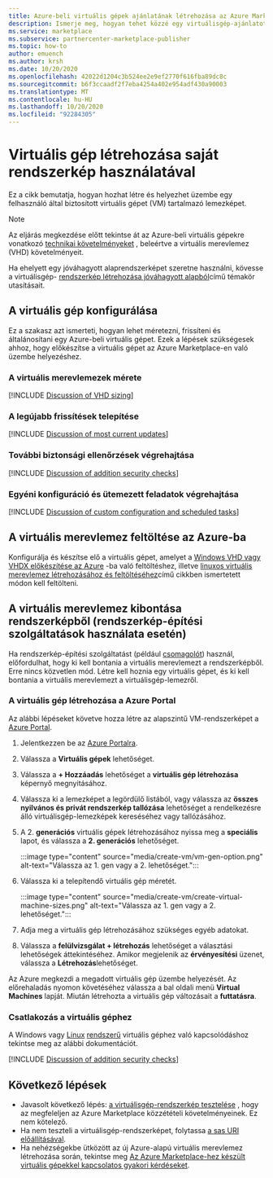 ```yaml
---
title: Azure-beli virtuális gépek ajánlatának létrehozása az Azure Marketplace-en saját rendszerkép használatával
description: Ismerje meg, hogyan tehet közzé egy virtuálisgép-ajánlatot az Azure Marketplace-en saját rendszerkép használatával.
ms.service: marketplace
ms.subservice: partnercenter-marketplace-publisher
ms.topic: how-to
author: emuench
ms.author: krsh
ms.date: 10/20/2020
ms.openlocfilehash: 42022d1204c3b524ee2e9ef2770f616fba89dc8c
ms.sourcegitcommit: b6f3ccaadf2f7eba4254a402e954adf430a90003
ms.translationtype: MT
ms.contentlocale: hu-HU
ms.lasthandoff: 10/20/2020
ms.locfileid: "92284305"
---
```

# <a name="how-to-create-a-virtual-machine-using-your-own-image"></a>Virtuális gép létrehozása saját rendszerkép használatával

Ez a cikk bemutatja, hogyan hozhat létre és helyezhet üzembe egy felhasználó által biztosított virtuális gépet (VM) tartalmazó lemezképet.

> [!NOTE]
> Az eljárás megkezdése előtt tekintse át az Azure-beli virtuális gépekre vonatkozó [technikai követelményeket](marketplace-virtual-machines.md#technical-requirements) , beleértve a virtuális merevlemez (VHD) követelményeit.

Ha ehelyett egy jóváhagyott alaprendszerképet szeretne használni, kövesse a virtuálisgép- [rendszerkép létrehozása jóváhagyott alapból](azure-vm-create-using-approved-base.md)című témakör utasításait.

## <a name="configure-the-vm"></a>A virtuális gép konfigurálása

Ez a szakasz azt ismerteti, hogyan lehet méretezni, frissíteni és általánosítani egy Azure-beli virtuális gépet. Ezek a lépések szükségesek ahhoz, hogy előkészítse a virtuális gépet az Azure Marketplace-en való üzembe helyezéshez.

### <a name="size-the-vhds"></a>A virtuális merevlemezek mérete

[!INCLUDE [Discussion of VHD sizing](includes/vhd-size.md)]

### <a name="install-the-most-current-updates"></a>A legújabb frissítések telepítése

[!INCLUDE [Discussion of most current updates](includes/most-current-updates.md)]

### <a name="perform-additional-security-checks"></a>További biztonsági ellenőrzések végrehajtása

[!INCLUDE [Discussion of addition security checks](includes/additional-security-checks.md)]

### <a name="perform-custom-configuration-and-scheduled-tasks"></a>Egyéni konfiguráció és ütemezett feladatok végrehajtása

[!INCLUDE [Discussion of custom configuration and scheduled tasks](includes/custom-config.md)]

## <a name="upload-the-vhd-to-azure"></a>A virtuális merevlemez feltöltése az Azure-ba

Konfigurálja és készítse elő a virtuális gépet, amelyet a [Windows VHD vagy VHDX előkészítése az Azure](../virtual-machines/windows/prepare-for-upload-vhd-image.md) -ba való feltöltéshez, illetve [linuxos virtuális merevlemez létrehozásához és feltöltéséhez](../virtual-machines/linux/create-upload-generic.md)című cikkben ismertetett módon kell feltölteni.

## <a name="extract-the-vhd-from-image-if-using-image-building-services"></a>A virtuális merevlemez kibontása rendszerképből (rendszerkép-építési szolgáltatások használata esetén)

Ha rendszerkép-építési szolgáltatást (például [csomagolót](https://www.packer.io/)) használ, előfordulhat, hogy ki kell bontania a virtuális merevlemezt a rendszerképből. Erre nincs közvetlen mód. Létre kell hoznia egy virtuális gépet, és ki kell bontania a virtuális merevlemezt a virtuálisgép-lemezről.

### <a name="create-the-vm-on-the-azure-portal"></a>A virtuális gép létrehozása a Azure Portal

Az alábbi lépéseket követve hozza létre az alapszintű VM-rendszerképet a [Azure Portal](https://ms.portal.azure.com/).

1. Jelentkezzen be az [Azure Portalra](https://ms.portal.azure.com/).
2. Válassza a **Virtuális gépek** lehetőséget.
3. Válassza a **+ Hozzáadás** lehetőséget a **virtuális gép létrehozása** képernyő megnyitásához.
4. Válassza ki a lemezképet a legördülő listából, vagy válassza az **összes nyilvános és privát rendszerkép tallózása** lehetőséget a rendelkezésre álló virtuálisgép-lemezképek kereséséhez vagy tallózásához.
5. A 2. **generációs** virtuális gépek létrehozásához nyissa meg a **speciális** lapot, és válassza a **2. generációs** lehetőséget.

    :::image type="content" source="media/create-vm/vm-gen-option.png" alt-text="Válassza az 1. gen vagy a 2. lehetőséget.":::

6. Válassza ki a telepítendő virtuális gép méretét.

    :::image type="content" source="media/create-vm/create-virtual-machine-sizes.png" alt-text="Válassza az 1. gen vagy a 2. lehetőséget.":::

7. Adja meg a virtuális gép létrehozásához szükséges egyéb adatokat.
8. Válassza a **felülvizsgálat + létrehozás** lehetőséget a választási lehetőségek áttekintéséhez. Amikor megjelenik az **érvényesítési** üzenet, válassza a **Létrehozás**lehetőséget.

Az Azure megkezdi a megadott virtuális gép üzembe helyezését. Az előrehaladás nyomon követéséhez válassza a bal oldali menü **Virtual Machines** lapját. Miután létrehozta a virtuális gép változásait a **futtatásra**.

### <a name="connect-to-your-vm"></a>Csatlakozás a virtuális géphez

A Windows vagy [Linux](../virtual-machines/linux/ssh-from-windows.md#connect-to-your-vm) [rendszerű](../virtual-machines/windows/connect-logon.md) virtuális géphez való kapcsolódáshoz tekintse meg az alábbi dokumentációt.

[!INCLUDE [Discussion of addition security checks](includes/size-connect-generalize.md)]

## <a name="next-steps"></a>Következő lépések

- Javasolt következő lépés: [a virtuálisgép-rendszerkép tesztelése](azure-vm-image-test.md) , hogy az megfeleljen az Azure Marketplace közzétételi követelményeinek. Ez nem kötelező.
- Ha nem teszteli a virtuálisgép-rendszerképet, folytassa [a sas URI előállításával](azure-vm-get-sas-uri.md).
- Ha nehézségekbe ütközött az új Azure-alapú virtuális merevlemez létrehozása során, tekintse meg [Az Azure Marketplace-hez készült virtuális gépekkel kapcsolatos gyakori kérdéseket](azure-vm-create-faq.md).
